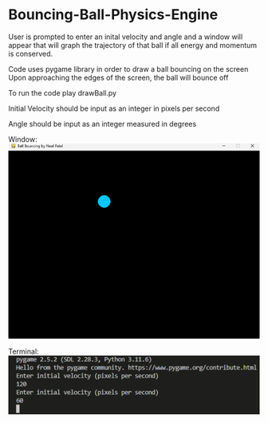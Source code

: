 # Bouncing-Ball-Physics-Engine
User is prompted to enter an inital velocity and angle and a window will appear that will graph the trajectory of that ball if all energy and momentum is conserved.

Code uses pygame library in order to draw a ball bouncing on the screen
Upon approaching the edges of the screen, the ball will bounce off


To run the code play drawBall.py

Initial Velocity should be input as an integer in pixels per second

Angle should be input as an integer measured in degrees

Window:
![Alt text](image.png)




Terminal:
![Alt text](image-1.png)